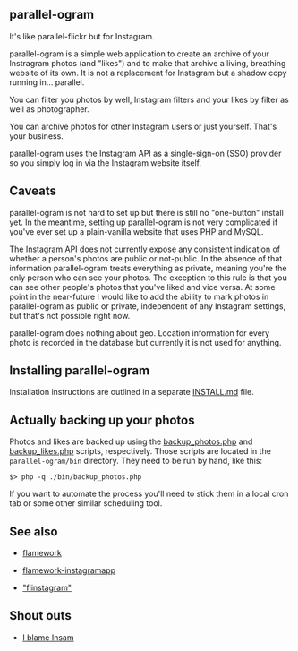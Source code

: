 parallel-ogram
--

It's like parallel-flickr but for Instagram.

parallel-ogram is a simple web application to create an archive of your
Instragram photos (and "likes") and to make that archive a living, breathing
website of its own. It is not a replacement for Instagram but a shadow copy
running in... parallel.

You can filter you photos by well, Instagram filters and your likes by filter as
well as photographer.

You can archive photos for other Instagram users or just yourself. That's your
business.

parallel-ogram uses the Instagram API as a single-sign-on (SSO) provider so you
simply log in via the Instagram website itself.

Caveats
--

parallel-ogram is not hard to set up but there is still no "one-button" install
yet. In the meantime, setting up parallel-ogram is not very complicated if you've
ever set up a plain-vanilla website that uses PHP and MySQL.

The Instagram API does not currently expose any consistent indication of whether
a person's photos are public or not-public. In the absence of that information
parallel-ogram treats everything as private, meaning you're the only person who can see your photos. The exception to this
rule is that you can see other people's photos that you've liked and vice
versa. At some point in the near-future I would like to add the ability to mark
photos 
in parallel-ogram as public or private, independent of any Instagram settings,
but that's not possible right now.

parallel-ogram does nothing about geo. Location information for every photo is
recorded in the database but currently 
it is not used for anything.

Installing parallel-ogram
--

Installation instructions are outlined in a separate [INSTALL.md](https://github.com/straup/parallel-ogram/blob/master/INSTALL.md) file.

Actually backing up your photos
--

Photos and likes are backed up using the
[backup_photos.php](https://github.com/straup/parallel-ogram/blob/master/bin/backup_photos.php)
and
[backup_likes.php](https://github.com/straup/parallel-ogram/blob/master/bin/backup_likes.php)
scripts, respectively. Those scripts are located in the `parallel-ogram/bin`
directory. They need to be run by hand, like this:

	$> php -q ./bin/backup_photos.php
	
If you want to automate the process you'll need to stick them in a local cron
tab or some other similar scheduling tool.

See also
--

* [flamework](https://github.com/straup/flamework)

* [flamework-instagramapp](https://github.com/straup/flamework-instagramapp)

* ["flinstagram"](https://gist.github.com/1926097)

Shout outs
--

* [I blame Insam](https://github.com/tominsam/instabackup)
